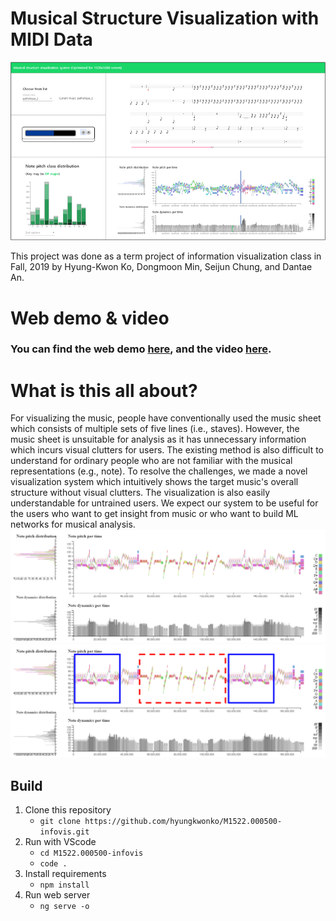 # Musical Structure Visualization with MIDI Data

![](https://github.com/hyungkwonko/M1522.000500-infovis/blob/master/img/img1.png)

This project was done as a term project of information visualization class in Fall, 2019 by Hyung-Kwon Ko, Dongmoon Min, Seijun Chung, and Dantae An.

# Web demo & video

### You can find the web demo [here](https://hyungkwonko.github.io/M1522.000500-infovis-demo/), and the video [here](https://youtu.be/2h5kbOyopqg).


# What is this all about?

For visualizing the music, people have conventionally used the music sheet which consists of multiple sets of five lines (i.e., staves). However, the music sheet is unsuitable for analysis as it has unnecessary information which incurs visual clutters for users. The existing method is also difficult to understand for ordinary people who are not familiar with the musical representations (e.g., note). To resolve the challenges, we made a novel visualization system which intuitively shows the target music's overall structure without visual clutters. The visualization is also easily understandable for untrained users. We expect our system to be useful for the users who want to get insight from music or who want to build ML networks for musical analysis.
![](https://github.com/hyungkwonko/M1522.000500-infovis/blob/master/img/img2.png)
![](https://github.com/hyungkwonko/M1522.000500-infovis/blob/master/img/img3.png)


## Build

1. Clone this repository
   - `git clone https://github.com/hyungkwonko/M1522.000500-infovis.git`
2. Run with VScode
   - `cd M1522.000500-infovis`
   - `code .`
3. Install requirements
   - `npm install`
4. Run web server
   - `ng serve -o`

